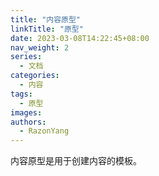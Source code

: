 ```yaml
---
title: "内容原型"
linkTitle: "原型"
date: 2023-03-08T14:22:45+08:00
nav_weight: 2
series:
  - 文档
categories:
  - 内容
tags:
  - 原型
images:
authors:
  - RazonYang
---
```


内容原型是用于创建内容的模板。

<!--more-->

